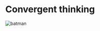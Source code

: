 # Convergent thinking

![batman](https://i.pinimg.com/originals/c5/6d/1b/c56d1bd94eb444b365c26406190ac296.gif)
